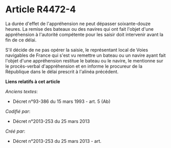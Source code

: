 # Article R4472-4

La durée d'effet de l'appréhension ne peut dépasser soixante-douze heures. La remise des bateaux ou des navires qui ont fait
l'objet d'une appréhension à l'autorité compétente pour les saisir doit intervenir avant la fin de ce délai.

S'il décide de ne pas opérer la saisie, le représentant local de Voies navigables de France qui s'est vu remettre un bateau
ou un navire ayant fait l'objet d'une appréhension restitue le bateau ou le navire, le mentionne sur le procès-verbal
d'appréhension et en informe le procureur de la République dans le délai prescrit à l'alinéa précédent.

**Liens relatifs à cet article**

_Anciens textes_:

  - Décret n°93-386 du 15 mars 1993 - art. 5 (Ab)

_Codifié par_:

  - Décret n°2013-253 du 25 mars 2013

_Créé par_:

  - Décret n°2013-253 du 25 mars 2013 - art.
